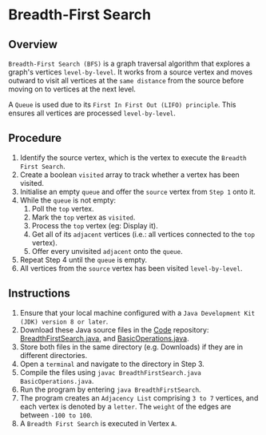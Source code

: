 # Breadth-First Search

## Overview
`Breadth-First Search (BFS)` is a graph traversal algorithm that explores a graph's vertices `level-by-level`.
It works from a source vertex and moves outward to visit all vertices at the `same distance` from the source before moving on to vertices at the next level.

A `Queue` is used due to its `First In First Out (LIFO) principle`.
This ensures all vertices are processed `level-by-level`.

## Procedure
1. Identify the source vertex, which is the vertex to execute the `Breadth First Search`.
2. Create a boolean `visited` array to track whether a vertex has been visited.
3. Initialise an empty `queue` and offer the `source` vertex from `Step 1` onto it.
4. While the `queue` is not empty:
    1. Poll the `top` vertex.
    2. Mark the `top` vertex as `visited`.
    3. Process the `top` vertex (eg: Display it).
    4. Get all of its `adjacent` vertices (i.e.: all vertices connected to the `top` vertex).
    5. Offer every unvisited `adjacent` onto the `queue`.
5. Repeat Step 4 until the `queue` is empty.
6. All vertices from the `source` vertex has been visited `level-by-level`.

## Instructions
1. Ensure that your local machine configured with a `Java Development Kit (JDK) version 8 or later`.
2. Download these Java source files in the [Code](https://github.com/shumarb/code/tree/main) repository: [BreadthFirstSearch.java](https://github.com/shumarb/code/blob/main/data-structures/DepthFirstSearch.java), and [BasicOperations.java](https://github.com/shumarb/code/tree/main/BasicOperations.java).
3. Store both files in the same directory (e.g. Downloads) if they are in different directories.
4. Open a `terminal` and navigate to the directory in Step 3.
5. Compile the files using `javac BreadthFirstSearch.java BasicOperations.java`.
6. Run the program by entering `java BreadthFirstSearch`.
7. The program creates an `Adjacency List` comprising `3 to 7` vertices, and each vertex is denoted by a `letter`. The `weight` of the edges are between `-100 to 100`.
8. A `Breadth First Search` is executed in Vertex `A`.
